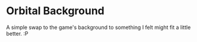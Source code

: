 # Orbital Background
A simple swap to the game's background to something I felt might fit a little better. :P